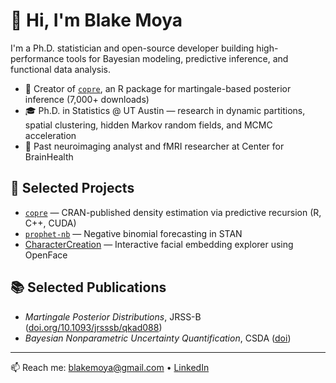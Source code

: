 # 👋 Hi, I'm Blake Moya

I'm a Ph.D. statistician and open-source developer building high-performance tools for Bayesian modeling, predictive inference, and functional data analysis. 

- 🔬 Creator of [`copre`](https://cran.r-project.org/web/packages/copre), an R package for martingale-based posterior inference (7,000+ downloads)
- 🎓 Ph.D. in Statistics @ UT Austin — research in dynamic partitions, spatial clustering, hidden Markov random fields, and MCMC acceleration
- 🧠 Past neuroimaging analyst and fMRI researcher at Center for BrainHealth

## 📌 Selected Projects
- [`copre`](https://cran.r-project.org/web/packages/copre) — CRAN-published density estimation via predictive recursion (R, C++, CUDA)
- [`prophet-nb`](https://github.com/blakemoya/prophet/tree/nb) — Negative binomial forecasting in STAN
- [CharacterCreation](https://github.com/blakemoya/charactercreation) — Interactive facial embedding explorer using OpenFace

## 📚 Selected Publications
- *Martingale Posterior Distributions*, JRSS-B ([doi.org/10.1093/jrsssb/qkad088](https://doi.org/10.1093/jrsssb/qkad088))
- *Bayesian Nonparametric Uncertainty Quantification*, CSDA ([doi](http://doi.org/10.1016/j.csda.2023.107838))

---

📫 Reach me: [blakemoya@gmail.com](mailto:blake.moya@gmail.com) • [LinkedIn](https://linkedin.com/in/blake-moya)
